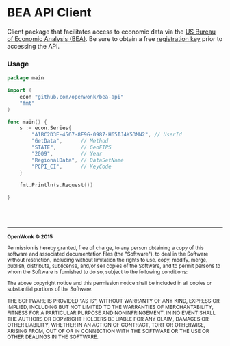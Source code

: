 BEA API Client
=======
Client package that facilitates access to economic data via the [US Bureau of Economic Analysis (BEA)](http://www.bea.gov).  Be sure to obtain a free [registration key](http://www.bea.gov/API/signup/index.cfm) prior to accessing the API. 


### Usage
```go
package main

import (
	econ "github.com/openwonk/bea-api"
	"fmt"
)

func main() {
	s := econ.Series{
		"A1BC2D3E-4567-8F9G-0987-H65IJ4K53MN2", // UserId
		"GetData",      // Method
		"STATE",        // GeoFIPS
		"2009",         // Year
		"RegionalData", // DataSetName
		"PCPI_CI",      // KeyCode
	}

	fmt.Println(s.Request())

}
```
<br>
<br>

<hr>
<small>
<strong>OpenWonk &copy; 2015 </strong>

Permission is hereby granted, free of charge, to any person obtaining a copy
of this software and associated documentation files (the "Software"), to deal
in the Software without restriction, including without limitation the rights
to use, copy, modify, merge, publish, distribute, sublicense, and/or sell
copies of the Software, and to permit persons to whom the Software is
furnished to do so, subject to the following conditions:

The above copyright notice and this permission notice shall be included in
all copies or substantial portions of the Software.

THE SOFTWARE IS PROVIDED "AS IS", WITHOUT WARRANTY OF ANY KIND, EXPRESS OR
IMPLIED, INCLUDING BUT NOT LIMITED TO THE WARRANTIES OF MERCHANTABILITY,
FITNESS FOR A PARTICULAR PURPOSE AND NONINFRINGEMENT. IN NO EVENT SHALL THE
AUTHORS OR COPYRIGHT HOLDERS BE LIABLE FOR ANY CLAIM, DAMAGES OR OTHER
LIABILITY, WHETHER IN AN ACTION OF CONTRACT, TORT OR OTHERWISE, ARISING FROM,
OUT OF OR IN CONNECTION WITH THE SOFTWARE OR THE USE OR OTHER DEALINGS IN
THE SOFTWARE.
</small>